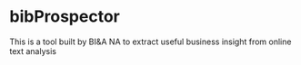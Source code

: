 # bibProspector

This is a tool built by BI&A NA to extract useful business insight from online text analysis  